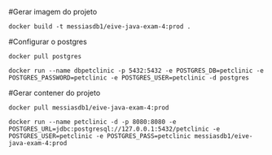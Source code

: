 #Gerar imagem do projeto

```
docker build -t messiasdb1/eive-java-exam-4:prod .
```

#Configurar o postgres

```
docker pull postgres
```

```
docker run --name dbpetclinic -p 5432:5432 -e POSTGRES_DB=petclinic -e POSTGRES_PASSWORD=petclinic -e POSTGRES_USER=petclinic -d postgres
```

#Gerar contener do projeto

```
docker pull messiasdb1/eive-java-exam-4:prod
```

```
docker run --name petclinic -d -p 8080:8080 -e POSTGRES_URL=jdbc:postgresql://127.0.0.1:5432/petclinic -e POSTGRES_USER=petclinic -e POSTGRES_PASS=petclinic messiasdb1/eive-java-exam-4:prod
```
